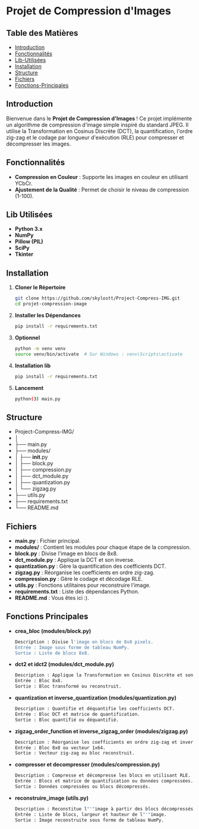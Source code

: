 # Projet de Compression d'Images

## Table des Matières
- [Introduction](#introduction)
- [Fonctionnalités](#fonctionnalités)
- [Lib-Utilisées](#Lib-Utilisées)
- [Installation](#installation)
- [Structure](#Structure)
- [Fichiers](#Fichiers)
- [Fonctions-Principales](#Fonctions-Principales)

## Introduction

Bienvenue dans le **Projet de Compression d'Images** ! Ce projet implémente un algorithme de compression d'image simple inspiré du standard JPEG. Il utilise la Transformation en Cosinus Discrète (DCT), la quantification, l'ordre zig-zag et le codage par longueur d'exécution (RLE) pour compresser et décompresser les images.


## Fonctionnalités

- **Compression en Couleur** : Supporte les images en couleur en utilisant YCbCr.
- **Ajustement de la Qualité** : Permet de choisir le niveau de compression (1-100).


## Lib Utilisées

- **Python 3.x**
- **NumPy**
- **Pillow (PIL)**
- **SciPy**
- **Tkinter**

## Installation

1. **Cloner le Répertoire**

   ```bash
   git clone https://github.com/skylostt/Project-Compress-IMG.git
   cd projet-compression-image

2. **Installer les Dépendances**
    ```bash
    pip install -r requirements.txt

3. **Optionnel**
    ```bash
    python -m venv venv
    source venv/bin/activate  # Sur Windows : venv\Scripts\activate

4. **Installation lib**
    ```bash
    pip install -r requirements.txt

5. **Lancement**
    ```bash
    python(3) main.py

## Structure

- Project-Compress-IMG/
- │
- ├── main.py
- ├── modules/
- │   ├── __init__.py
- │   ├── block.py
- │   ├── compression.py
- │   ├── dct_module.py
- │   ├── quantization.py
- │   └── zigzag.py
- ├── utils.py
- ├── requirements.txt
- └── README.md

## Fichiers

- **main.py** : Fichier principal.
- **modules/** : Contient les modules pour chaque étape de la compression.
- **block.py** : Divise l'image en blocs de 8x8.
- **dct_module.py** : Applique la DCT et son inverse.
- **quantization.py** : Gère la quantification des coefficients DCT.
- **zigzag.py** : Réorganise les coefficients en ordre zig-zag.
- **compression.py** : Gère le codage et décodage RLE.
- **utils.py** : Fonctions utilitaires pour reconstruire l'image.
- **requirements.txt** : Liste des dépendances Python.
- **README.md** : Vous êtes ici :).

## Fonctions Principales

- **crea_bloc (modules/block.py)**
    ```bash
    Description : Divise l'image en blocs de 8x8 pixels.
    Entrée : Image sous forme de tableau NumPy.
    Sortie : Liste de blocs 8x8.

- **dct2 et idct2 (modules/dct_module.py)**
    ```bash
    Description : Applique la Transformation en Cosinus Discrète et son inverse.
    Entrée : Bloc 8x8.
    Sortie : Bloc transformé ou reconstruit.

- **quantization et inverse_quantization (modules/quantization.py)**
    ```bash
    Description : Quantifie et déquantifie les coefficients DCT.
    Entrée : Bloc DCT et matrice de quantification.
    Sortie : Bloc quantifié ou déquantifié.

- **zigzag_order_function et inverse_zigzag_order (modules/zigzag.py)**
    ```bash
    Description : Réorganise les coefficients en ordre zig-zag et inverse.
    Entrée : Bloc 8x8 ou vecteur 1x64.
    Sortie : Vecteur zig-zag ou bloc reconstruit.

- **compresser et decompresser (modules/compression.py)**
    ```bash
    Description : Compresse et décompresse les blocs en utilisant RLE.
    Entrée : Blocs et matrice de quantification ou données compressées.
    Sortie : Données compressées ou blocs décompressés.

- **reconstruire_image (utils.py)**
    ```bash
    Description : Reconstitue l"'"image à partir des blocs décompressés.
    Entrée : Liste de blocs, largeur et hauteur de l"'"image.
    Sortie : Image reconstruite sous forme de tableau NumPy.